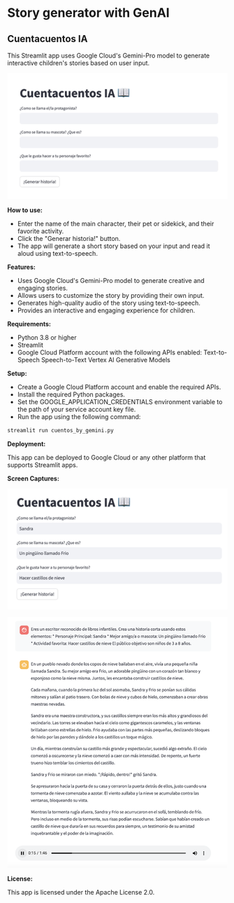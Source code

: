 # Story generator with GenAI

## Cuentacuentos IA

This Streamlit app uses Google Cloud's Gemini-Pro model to generate interactive children's stories based on user input.

![image](https://raw.githubusercontent.com/sandra-calvo/story-generator/main/image1.png)

**How to use:**

- Enter the name of the main character, their pet or sidekick, and their favorite activity.
- Click the "Generar historia!" button.
- The app will generate a short story based on your input and read it aloud using text-to-speech.

**Features:**

- Uses Google Cloud's Gemini-Pro model to generate creative and engaging stories.
- Allows users to customize the story by providing their own input.
- Generates high-quality audio of the story using text-to-speech.
- Provides an interactive and engaging experience for children.

**Requirements:**

- Python 3.8 or higher
- Streamlit
- Google Cloud Platform account with the following APIs enabled:
Text-to-Speech
Speech-to-Text
Vertex AI Generative Models

**Setup:**

- Create a Google Cloud Platform account and enable the required APIs.
- Install the required Python packages.
- Set the GOOGLE_APPLICATION_CREDENTIALS environment variable to the path of your service account key file.
- Run the app using the following command:
```bash
streamlit run cuentos_by_gemini.py
```
**Deployment:**

This app can be deployed to Google Cloud or any other platform that supports Streamlit apps.

**Screen Captures:**

![image](https://raw.githubusercontent.com/sandra-calvo/story-generator/main/image2.png)

![image](https://raw.githubusercontent.com/sandra-calvo/story-generator/main/image3.png)

**License:**

This app is licensed under the Apache License 2.0.


